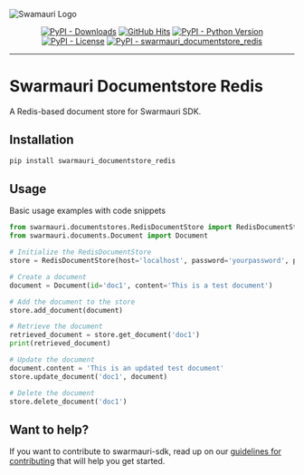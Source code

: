 
![Swamauri Logo](https://res.cloudinary.com/dbjmpekvl/image/upload/v1730099724/Swarmauri-logo-lockup-2048x757_hww01w.png)

<p align="center">
    <a href="https://pypi.org/project/swarmauri_documentstore_redis/">
        <img src="https://img.shields.io/pypi/dm/swarmauri_documentstore_redis" alt="PyPI - Downloads"/></a>
    <a href="https://github.com/swarmauri/swarmauri-sdk/pkgs/deprecated/swarmauri_documentstore_redis/README.md">
        <img src="https://hits.seeyoufarm.com/api/count/incr/badge.svg?url=https://github.com/swarmauri/swarmauri-sdk/pkgs/deprecated/swarmauri_documentstore_redis/README.md&count_bg=%2379C83D&title_bg=%23555555&icon=&icon_color=%23E7E7E7&title=hits&edge_flat=false" alt="GitHub Hits"/></a>
    <a href="https://pypi.org/project/swarmauri_documentstore_redis/">
        <img src="https://img.shields.io/pypi/pyversions/swarmauri_documentstore_redis" alt="PyPI - Python Version"/></a>
    <a href="https://pypi.org/project/swarmauri_documentstore_redis/">
        <img src="https://img.shields.io/pypi/l/swarmauri_documentstore_redis" alt="PyPI - License"/></a>
    <a href="https://pypi.org/project/swarmauri_documentstore_redis/">
        <img src="https://img.shields.io/pypi/v/swarmauri_documentstore_redis?label=swarmauri_documentstore_redis&color=green" alt="PyPI - swarmauri_documentstore_redis"/></a>
</p>

---

# Swarmauri Documentstore Redis

A Redis-based document store for Swarmauri SDK.

## Installation

```bash
pip install swarmauri_documentstore_redis
```

## Usage

Basic usage examples with code snippets

```python
from swarmauri.documentstores.RedisDocumentStore import RedisDocumentStore
from swarmauri.documents.Document import Document

# Initialize the RedisDocumentStore
store = RedisDocumentStore(host='localhost', password='yourpassword', port=6379, db=0)

# Create a document
document = Document(id='doc1', content='This is a test document')

# Add the document to the store
store.add_document(document)

# Retrieve the document
retrieved_document = store.get_document('doc1')
print(retrieved_document)

# Update the document
document.content = 'This is an updated test document'
store.update_document('doc1', document)

# Delete the document
store.delete_document('doc1')
```

## Want to help?

If you want to contribute to swarmauri-sdk, read up on our [guidelines for contributing](https://github.com/swarmauri/swarmauri-sdk/blob/master/contributing.md) that will help you get started.
